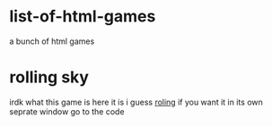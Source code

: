 # list-of-html-games
a bunch of html games




# rolling sky
irdk what this game is here it is i guess 
[roling](https://Rolling-Sky--jser.repl.co)
if you want it in its own seprate window go to the code
